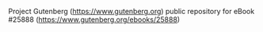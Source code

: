 Project Gutenberg (https://www.gutenberg.org) public repository for eBook #25888 (https://www.gutenberg.org/ebooks/25888)

